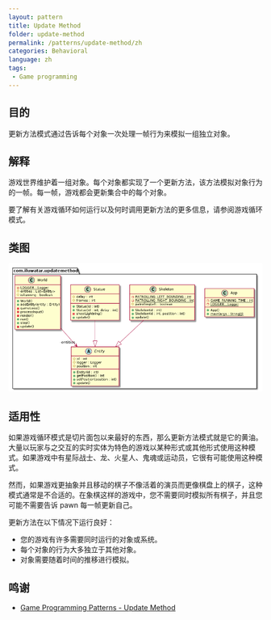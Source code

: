 ```yaml
---  
layout: pattern  
title: Update Method
folder: update-method  
permalink: /patterns/update-method/zh
categories: Behavioral
language: zh
tags:  
 - Game programming
---  
```


## 目的
更新方法模式通过告诉每个对象一次处理一帧行为来模拟一组独立对象。

## 解释
游戏世界维护着一组对象。每个对象都实现了一个更新方法，该方法模拟对象行为的一帧。每一帧，游戏都会更新集合中的每个对象。

要了解有关游戏循环如何运行以及何时调用更新方法的更多信息，请参阅游戏循环模式。

## 类图
![alt text](./etc/update-method.urm.png "Update Method pattern class diagram")

## 适用性  
如果游戏循环模式是切片面包以来最好的东西，那么更新方法模式就是它的黄油。大量以玩家与之交互的实时实体为特色的游戏以某种形式或其他形式使用这种模式。如果游戏中有星际战士、龙、火星人、鬼魂或运动员，它很有可能使用这种模式。

然而，如果游戏更抽象并且移动的棋子不像活着的演员而更像棋盘上的棋子，这种模式通常是不合适的。在象棋这样的游戏中，您不需要同时模拟所有棋子，并且您可能不需要告诉 pawn 每一帧更新自己。

更新方法在以下情况下运行良好：

- 您的游戏有许多需要同时运行的对象或系统。
- 每个对象的行为大多独立于其他对象。
- 对象需要随着时间的推移进行模拟。

## 鸣谢  
  
* [Game Programming Patterns - Update Method](http://gameprogrammingpatterns.com/update-method.html)
